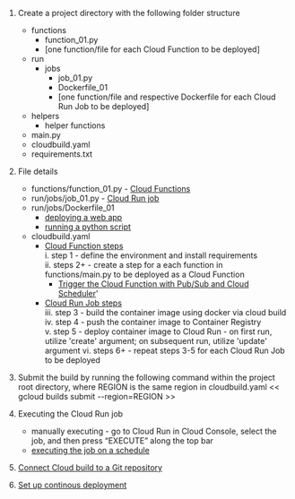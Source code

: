 1. Create a project directory with the following folder structure

   - functions
     - function_01.py
     - [one function/file for each Cloud Function to be deployed]
   - run
     - jobs
       - job_01.py
       - Dockerfile_01
       - [one function/file and respective Dockerfile for each Cloud Run Job to be deployed]
   - helpers
     - helper functions
   - main.py
   - cloudbuild.yaml
   - requirements.txt

2. File details

   - functions/function_01.py - [Cloud Functions](https://cloud.google.com/functions/docs/writing/write-event-driven-functions)
   - run/jobs/job_01.py - [Cloud Run job](https://cloud.google.com/run/docs/quickstarts/jobs/build-create-python#:~:text=jobs%0Acd%20jobs-,Create,-a%20main.py)
   - run/jobs/Dockerfile_01
     - [deploying a web app](https://github.com/GoogleCloudPlatform/python-docs-samples/blob/main/run/helloworld/Dockerfile)
     - [running a python script](https://www.geeksforgeeks.org/how-to-run-a-python-script-using-docker/)
   - cloudbuild.yaml
     - [Cloud Function steps](https://cloud.google.com/build/docs/deploying-builds/deploy-functions?hl=en_US#yaml)  
        i. step 1 - define the environment and install requirements  
        ii. steps 2+ - create a step for a each function in functions/main.py to be deployed as a Cloud Function  
          - [Trigger the Cloud Function with Pub/Sub and Cloud Scheduler](https://cloud.google.com/scheduler/docs/tut-pub-sub#create_a_job)'
     - [Cloud Run Job steps](https://cloud.google.com/build/docs/deploying-builds/deploy-cloud-run?hl=en_US)  
        iii. step 3 - build the container image using docker via cloud build  
        iv. step 4 - push the container image to Container Registry  
        v. step 5 - deploy container image to Cloud Run - on first run, utilize 'create' argument; on subsequent run, utilize 'update' argument
        vi. steps 6+ - repeat steps 3-5 for each Cloud Run Job to be deployed

3. Submit the build by running the following command within the project root directory, where REGION is the same region in cloudbuild.yaml
   << gcloud builds submit --region=REGION >>

4. Executing the Cloud Run job
   - manually executing - go to Cloud Run in Cloud Console, select the job, and then press “EXECUTE” along the top bar
   - [executing the job on a schedule](https://cloud.google.com/run/docs/execute/jobs-on-schedule#console)

5. [Connect Cloud build to a Git repository](https://cloud.google.com/build/docs/automating-builds/github/connect-repo-github)

6. [Set up continous deployment](https://cloud.google.com/run/docs/continuous-deployment-with-cloud-build)
